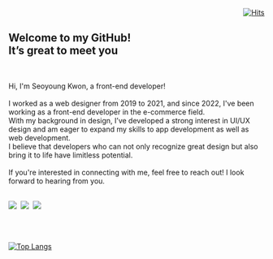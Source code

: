  <div align=end>
	
[![Hits](https://hits.seeyoufarm.com/api/count/incr/badge.svg?url=https%3A%2F%2Fgithub.com%2Fkwons0&count_bg=%23A2A2A2&title_bg=%23333333&icon=github.svg&icon_color=%23DFDFDF&title=hits&edge_flat=true)](https://github.com/kwons0)
	
  </div>
<h2> Welcome to my GitHub! <br/>
It’s great to meet you
</h2>
<br/>

Hi, I'm Seoyoung Kwon, a front-end developer!<br/>
<br/>
I worked as a web designer from 2019 to 2021, and since 2022, I've been working as a front-end developer in the e-commerce field. <br/>
With my background in design, I’ve developed a strong interest in UI/UX design and am eager to expand my skills to app development as well as web development.<br/>
I believe that developers who can not only recognize great design but also bring it to life have limitless potential.<br/>
<br/>
If you're interested in connecting with me, feel free to reach out! I look forward to hearing from you.
<br/><br/>

<div>
<a href="mailto:kwons0128@gmail.com" target="_blank"><img src="http://img.shields.io/badge/-kwons0128@gmail.com-EA4335?style=flat-square&logo=Gmail&logoColor=white"/></a>&nbsp;
<a href="https://open.kakao.com/o/s4to6mEd" target="_blank"><img src="http://img.shields.io/badge/-Kakao-FFCD00?style=flat-square&logo=KakaoTalk&logoColor=333"/></a>&nbsp;
<a href="https://www.instagram.com/kwons0/" target="_blank"><img src="http://img.shields.io/badge/-Kwons0-E4405F?style=flat-square&logo=Instagram&logoColor=white"/></a><br/>
</div>

<br/><br/>

<div>
	
[![Top Langs](https://github-readme-stats.vercel.app/api/top-langs/?username=kwons0&layout=compact&theme=nord&bg_color=f5f5f5&hide_title=true&text_color=111111&hide_border=true&langs_count=8)](https://github.com/anuraghazra/github-readme-stats)
	
</div>
  
